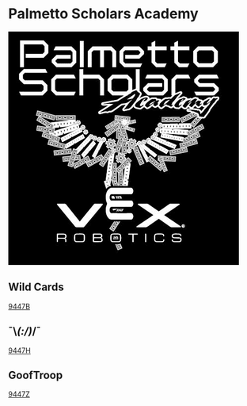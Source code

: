 # Palmetto Scholars Academy

![psa](./images/PSARobotics.jpg)

## Wild Cards

[9447B](https://www.robotevents.com/teams/VRC/9447B)

## ¯\\_(:/)_/¯

[9447H](https://www.robotevents.com/teams/VRC/9447H)

## GoofTroop

[9447Z](https://www.robotevents.com/teams/VRC/9447Z)
